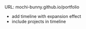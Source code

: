 URL: mochi-bunny.github.io/portfolio
- add timeline with expansion effect
- include projects in timeline
